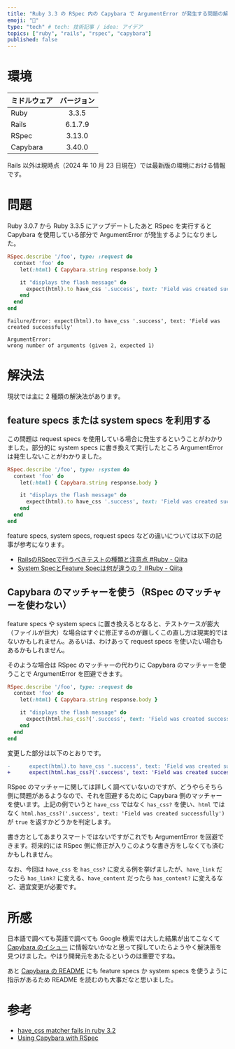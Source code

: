 ```yaml
---
title: "Ruby 3.3 の RSpec 内の Capybara で ArgumentError が発生する問題の解決法"
emoji: "🦫"
type: "tech" # tech: 技術記事 / idea: アイデア
topics: ["ruby", "rails", "rspec", "capybara"]
published: false
---
```


# 環境
| ミドルウェア | バージョン |
| --- | :---: |
| Ruby | 3.3.5 |
| Rails | 6.1.7.9 |
| RSpec | 3.13.0 |
| Capybara | 3.40.0 |

Rails 以外は現時点（2024 年 10 月 23 日現在）では最新版の環境における情報です。



# 問題
Ruby 3.0.7 から Ruby 3.3.5 にアップデートしたあと RSpec を実行すると Capybara を使用している部分で ArgumentError が発生するようになりました。

```ruby:foo_spec.rb
RSpec.describe '/foo', type: :request do
  context 'foo' do
    let(:html) { Capybara.string response.body }

    it "displays the flash message" do
      expect(html).to have_css '.success', text: 'Field was created successfully'
    end
  end
end
```

```
Failure/Error: expect(html).to have_css '.success', text: 'Field was created successfully'

ArgumentError:
wrong number of arguments (given 2, expected 1)
```



# 解決法
現状では主に 2 種類の解決法があります。

## feature specs または system specs を利用する
この問題は request specs を使用している場合に発生するということがわかりました。部分的に system specs に書き換えて実行したところ ArgumentError は発生しないことがわかりました。

```ruby:foo_spec.rb
RSpec.describe '/foo', type: :system do
  context 'foo' do
    let(:html) { Capybara.string response.body }

    it "displays the flash message" do
      expect(html).to have_css '.success', text: 'Field was created successfully'
    end
  end
end
```

feature specs, system specs, request specs などの違いについては以下の記事が参考になります。

* [RailsのRSpecで行うべきテストの種類と注意点 #Ruby - Qiita](https://qiita.com/ryouzi/items/4d198eac8df5958ddb1e)
* [System SpecとFeature Specは何が違うの？ #Ruby - Qiita](https://qiita.com/shima-zu/items/3eb08662f2da05196ec9)

## Capybara のマッチャーを使う（RSpec のマッチャーを使わない）
feature specs や system specs に置き換えるとなると、テストケースが膨大（ファイルが巨大）な場合はすぐに修正するのが難しくこの直し方は現実的ではないかもしれません。あるいは、わけあって request specs を使いたい場合もあるかもしれません。

そのような場合は RSpec のマッチャーの代わりに Capybara のマッチャーを使うことで ArgumentError を回避できます。

```ruby:foo_spec.rb
RSpec.describe '/foo', type: :request do
  context 'foo' do
    let(:html) { Capybara.string response.body }

    it "displays the flash message" do
      expect(html.has_css?('.success', text: 'Field was created successfully')).to be_truthy
    end
  end
end
```

変更した部分は以下のとおりです。

```diff
-      expect(html).to have_css '.success', text: 'Field was created successfully'
+      expect(html.has_css?('.success', text: 'Field was created successfully')).to be_truthy
```

RSpec のマッチャーに関しては詳しく調べていないのですが、どうやらそちら側に問題があるようなので、それを回避するために Capybara 側のマッチャーを使います。上記の例でいうと `have_css` ではなく `has_css?` を使い、`html` ではなく `html.has_css?('.success', text: 'Field was created successfully')` が `true` を返すかどうかを判定します。

書き方としてあまりスマートではないですがこれでも ArgumentError を回避できます。将来的には RSpec 側に修正が入りこのような書き方をしなくても済むかもしれません。

なお、今回は `have_css` を `has_css?` に変える例を挙げましたが、`have_link` だったら `has_link?` に変える、`have_content` だったら `has_content?` に変えるなど、適宜変更が必要です。



# 所感
日本語で調べても英語で調べても Google 検索では大した結果が出てこなくて [Capybara のイシュー](https://github.com/teamcapybara/capybara/issues/2679) に情報ないかなと思って探していたらようやく解決策を見つけました。やはり開発元をあたるというのは重要ですね。

あと [Capybara の README](https://github.com/teamcapybara/capybara/tree/0480f90168a40780d1398c75031a255c1819dce8?tab=readme-ov-file#using-capybara-with-rspec) にも feature specs か system specs を使うように指示があるため README を読むのも大事だなと思いました。



# 参考
* [have_css matcher fails in ruby 3.2](https://github.com/teamcapybara/capybara/issues/2679#issuecomment-1949022747)
* [Using Capybara with RSpec](https://github.com/teamcapybara/capybara/tree/0480f90168a40780d1398c75031a255c1819dce8?tab=readme-ov-file#using-capybara-with-rspec)

